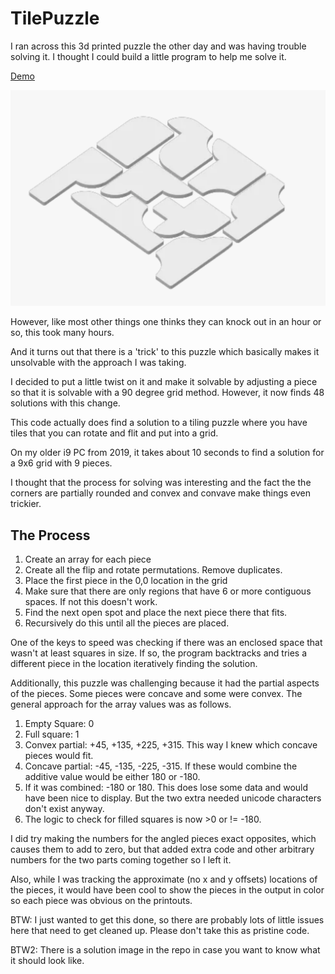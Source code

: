# TilePuzzle
I ran across this 3d printed puzzle the other day and was having trouble solving it. 
I thought I could build a little program to help me solve it.

[Demo](https://replit.com/@ericksong/TilePuzzle)

![Pices in the puzzle](Pieces.png "Pieces")

However, like most other things one thinks they can knock out in an hour or so, this took many hours.

And it turns out that there is a 'trick' to this puzzle which basically makes it unsolvable with the approach I was taking.

I decided to put a little twist on it and make it solvable by adjusting a piece so that it is solvable with a 90 degree grid method. However, it now finds 48 solutions with this change. 

This code actually does find a solution to a tiling puzzle where you have tiles that you can rotate and flit and put into a grid. 

On my older i9 PC from 2019, it takes about 10 seconds to find a solution for a 9x6 grid with 9 pieces.

I thought that the process for solving was interesting and the fact the the corners are partially rounded and convex and convave make things even trickier.

## The Process
1. Create an array for each piece
1. Create all the flip and rotate permutations. Remove duplicates.
1. Place the first piece in the 0,0 location in the grid
1. Make sure that there are only regions that have 6 or more contiguous spaces. If not this doesn't work.
1. Find the next open spot and place the next piece there that fits. 
1. Recursively do this until all the pieces are placed. 

One of the keys to speed was checking if there was an enclosed space that wasn't at least squares in size. If so, the program backtracks and tries a different piece in the location iteratively finding the solution.

Additionally, this puzzle was challenging because it had the partial aspects of the pieces. Some pieces were concave and some were convex. The general approach for the array values was as follows.
1. Empty Square: 0
2. Full square: 1
3. Convex partial: +45, +135, +225, +315. This way I knew which concave pieces would fit.
4. Concave partial: -45, -135, -225, -315. If these would combine the additive value would be either 180 or -180.
5. If it was combined: -180 or 180. This does lose some data and would have been nice to display. But the two extra needed unicode characters don't exist anyway.
6. The logic to check for filled squares is now >0 or != -180. 

I did try making the numbers for the angled pieces exact opposites, which causes them to add to zero, but that added extra code and other arbitrary numbers for the two parts coming together so I left it.

Also, while I was tracking the approximate (no x and y offsets) locations of the pieces, it would have been cool to show the pieces in the output in color so each piece was obvious on the printouts. 

BTW: I just wanted to get this done, so there are probably lots of little issues here that need to get cleaned up. Please don't take this as pristine code.

BTW2: There is a solution image in the repo in case you want to know what it should look like.
